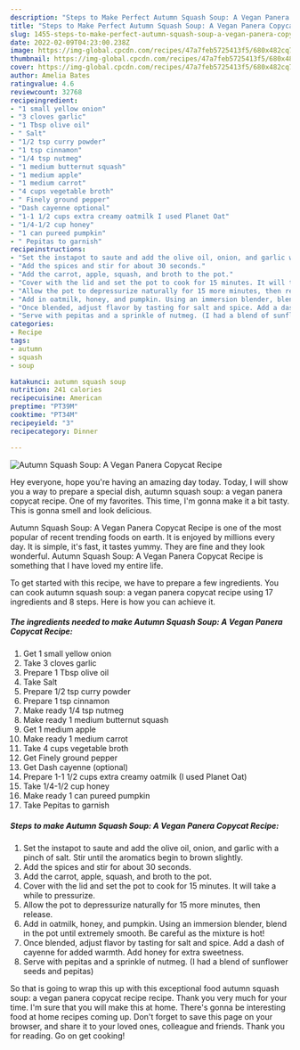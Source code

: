 ```yaml
---
description: "Steps to Make Perfect Autumn Squash Soup: A Vegan Panera Copycat Recipe"
title: "Steps to Make Perfect Autumn Squash Soup: A Vegan Panera Copycat Recipe"
slug: 1455-steps-to-make-perfect-autumn-squash-soup-a-vegan-panera-copycat-recipe
date: 2022-02-09T04:23:00.238Z
image: https://img-global.cpcdn.com/recipes/47a7feb5725413f5/680x482cq70/autumn-squash-soup-a-vegan-panera-copycat-recipe-recipe-main-photo.jpg
thumbnail: https://img-global.cpcdn.com/recipes/47a7feb5725413f5/680x482cq70/autumn-squash-soup-a-vegan-panera-copycat-recipe-recipe-main-photo.jpg
cover: https://img-global.cpcdn.com/recipes/47a7feb5725413f5/680x482cq70/autumn-squash-soup-a-vegan-panera-copycat-recipe-recipe-main-photo.jpg
author: Amelia Bates
ratingvalue: 4.6
reviewcount: 32768
recipeingredient:
- "1 small yellow onion"
- "3 cloves garlic"
- "1 Tbsp olive oil"
- " Salt"
- "1/2 tsp curry powder"
- "1 tsp cinnamon"
- "1/4 tsp nutmeg"
- "1 medium butternut squash"
- "1 medium apple"
- "1 medium carrot"
- "4 cups vegetable broth"
- " Finely ground pepper"
- "Dash cayenne optional"
- "1-1 1/2 cups extra creamy oatmilk I used Planet Oat"
- "1/4-1/2 cup honey"
- "1 can pureed pumpkin"
- " Pepitas to garnish"
recipeinstructions:
- "Set the instapot to saute and add the olive oil, onion, and garlic with a pinch of salt. Stir until the aromatics begin to brown slightly."
- "Add the spices and stir for about 30 seconds."
- "Add the carrot, apple, squash, and broth to the pot."
- "Cover with the lid and set the pot to cook for 15 minutes. It will take a while to pressurize."
- "Allow the pot to depressurize naturally for 15 more minutes, then release."
- "Add in oatmilk, honey, and pumpkin. Using an immersion blender, blend in the pot until extremely smooth. Be careful as the mixture is hot!"
- "Once blended, adjust flavor by tasting for salt and spice. Add a dash of cayenne for added warmth. Add honey for extra sweetness."
- "Serve with pepitas and a sprinkle of nutmeg. (I had a blend of sunflower seeds and pepitas)"
categories:
- Recipe
tags:
- autumn
- squash
- soup

katakunci: autumn squash soup 
nutrition: 241 calories
recipecuisine: American
preptime: "PT39M"
cooktime: "PT34M"
recipeyield: "3"
recipecategory: Dinner

---
```



![Autumn Squash Soup: A Vegan Panera Copycat Recipe](https://img-global.cpcdn.com/recipes/47a7feb5725413f5/680x482cq70/autumn-squash-soup-a-vegan-panera-copycat-recipe-recipe-main-photo.jpg)

Hey everyone, hope you're having an amazing day today. Today, I will show you a way to prepare a special dish, autumn squash soup: a vegan panera copycat recipe. One of my favorites. This time, I'm gonna make it a bit tasty. This is gonna smell and look delicious.



Autumn Squash Soup: A Vegan Panera Copycat Recipe is one of the most popular of recent trending foods on earth. It is enjoyed by millions every day. It is simple, it's fast, it tastes yummy. They are fine and they look wonderful. Autumn Squash Soup: A Vegan Panera Copycat Recipe is something that I have loved my entire life.


To get started with this recipe, we have to prepare a few ingredients. You can cook autumn squash soup: a vegan panera copycat recipe using 17 ingredients and 8 steps. Here is how you can achieve it.

<!--inarticleads1-->

##### The ingredients needed to make Autumn Squash Soup: A Vegan Panera Copycat Recipe:

1. Get 1 small yellow onion
1. Take 3 cloves garlic
1. Prepare 1 Tbsp olive oil
1. Take  Salt
1. Prepare 1/2 tsp curry powder
1. Prepare 1 tsp cinnamon
1. Make ready 1/4 tsp nutmeg
1. Make ready 1 medium butternut squash
1. Get 1 medium apple
1. Make ready 1 medium carrot
1. Take 4 cups vegetable broth
1. Get  Finely ground pepper
1. Get Dash cayenne (optional)
1. Prepare 1-1 1/2 cups extra creamy oatmilk (I used Planet Oat)
1. Take 1/4-1/2 cup honey
1. Make ready 1 can pureed pumpkin
1. Take  Pepitas to garnish




<!--inarticleads2-->

##### Steps to make Autumn Squash Soup: A Vegan Panera Copycat Recipe:

1. Set the instapot to saute and add the olive oil, onion, and garlic with a pinch of salt. Stir until the aromatics begin to brown slightly.
1. Add the spices and stir for about 30 seconds.
1. Add the carrot, apple, squash, and broth to the pot.
1. Cover with the lid and set the pot to cook for 15 minutes. It will take a while to pressurize.
1. Allow the pot to depressurize naturally for 15 more minutes, then release.
1. Add in oatmilk, honey, and pumpkin. Using an immersion blender, blend in the pot until extremely smooth. Be careful as the mixture is hot!
1. Once blended, adjust flavor by tasting for salt and spice. Add a dash of cayenne for added warmth. Add honey for extra sweetness.
1. Serve with pepitas and a sprinkle of nutmeg. (I had a blend of sunflower seeds and pepitas)




So that is going to wrap this up with this exceptional food autumn squash soup: a vegan panera copycat recipe recipe. Thank you very much for your time. I'm sure that you will make this at home. There's gonna be interesting food at home recipes coming up. Don't forget to save this page on your browser, and share it to your loved ones, colleague and friends. Thank you for reading. Go on get cooking!
